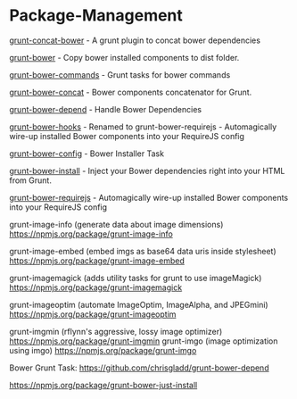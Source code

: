 Package-Management
==================


[grunt-concat-bower](https://npmjs.org/package/grunt-concat-bower) - A grunt plugin to concat bower dependencies

[grunt-bower](https://npmjs.org/package/grunt-bower) - Copy bower installed components to dist folder.

[grunt-bower-commands](https://npmjs.org/package/grunt-bower-commands) - Grunt tasks for bower commands

[grunt-bower-concat](https://npmjs.org/package/grunt-bower-concat) - Bower components concatenator for Grunt.

[grunt-bower-depend](https://npmjs.org/package/grunt-bower-depend) - Handle Bower Dependencies

[grunt-bower-hooks](https://npmjs.org/package/grunt-bower-hooks) - Renamed to grunt-bower-requirejs - Automagically wire-up installed Bower components into your RequireJS config

[grunt-bower-config](https://npmjs.org/package/grunt-bower-config) - Bower Installer Task

[grunt-bower-install](https://npmjs.org/package/grunt-bower-install) - Inject your Bower dependencies right into your HTML from Grunt.

[grunt-bower-requirejs](https://npmjs.org/package/grunt-bower-requirejs) - Automagically wire-up installed Bower components into your RequireJS config


grunt-image-info (generate data about image dimensions)
https://npmjs.org/package/grunt-image-info

grunt-image-embed (embed imgs as base64 data uris inside stylesheet)
https://npmjs.org/package/grunt-image-embed

grunt-imagemagick (adds utility tasks for grunt to use imageMagick)
https://npmjs.org/package/grunt-imagemagick

grunt-imageoptim (automate ImageOptim, ImageAlpha, and JPEGmini)
https://npmjs.org/package/grunt-imageoptim

grunt-imgmin (rflynn's aggressive, lossy image optimizer)
https://npmjs.org/package/grunt-imgmin
grunt-imgo (image optimization using imgo)
https://npmjs.org/package/grunt-imgo

Bower Grunt Task:
https://github.com/chrisgladd/grunt-bower-depend

https://npmjs.org/package/grunt-bower-just-install
